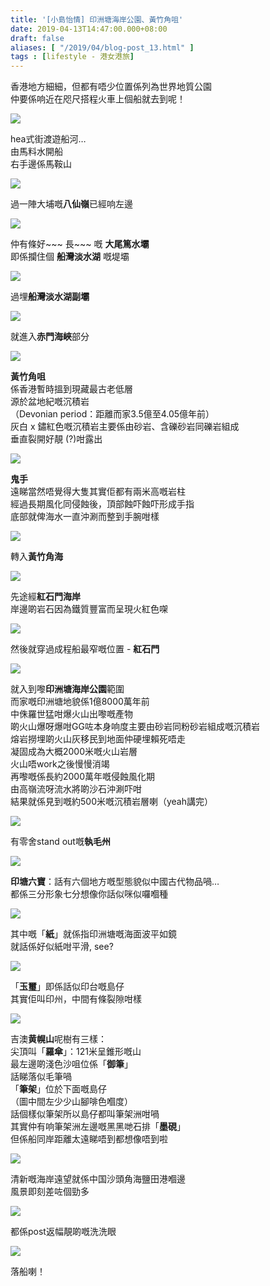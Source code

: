 ```yaml
---
title: '[小島怡情] 印洲塘海岸公園、黃竹角咀'
date: 2019-04-13T14:47:00.000+08:00
draft: false
aliases: [ "/2019/04/blog-post_13.html" ]
tags : [lifestyle - 港女港旅]
---
```


香港地方細細，但都有唔少位置係列為世界地質公園  
仲要係响近在咫尺搭程火車上個船就去到呢！

![](/images/doublehaven1.jpg)

hea式街渡遊船河…  
由馬料水開船  
右手邊係馬鞍山  

![](/images/doublehaven2.jpg)

過一陣大埔嘅**八仙嶺**已經响左邊

![](/images/doublehaven3.jpg)

仲有條好~~~ 長~~~ 嘅 **大尾篤水壩**  
即係攔住個 **船灣淡水湖** 嘅堤壩  

![](/images/doublehaven4.jpg)

過埋**船灣淡水湖副壩**

![](/images/doublehaven5.jpg)

就進入**赤門海峽**部分

![](/images/doublehaven6.jpg)

**黃竹角咀**  
係香港暫時搵到現藏最古老低層  
源於盆地紀嘅沉積岩  
（Devonian period：距離而家3.5億至4.05億年前）   
灰白 x 鏽紅色嘅沉積岩主要係由砂岩、含礫砂岩同礫岩組成  
垂直裂開好靚 (?)咁露出

![](/images/doublehaven7.jpg)

**鬼手**  
遠睇當然唔覺得大隻其實佢都有兩米高嘅岩柱  
經過長期風化同侵蝕後，頂部蝕吓蝕吓形成手指  
底部就俾海水一直沖涮而整到手腕咁樣  

![](/images/doublehaven8.jpg)

轉入**黃竹角海**  

![](/images/doublehaven9.jpg)

先途經**紅石門海岸**  
岸邊啲岩石因為鐵質豐富而呈現火紅色㗎  

![](/images/doublehaven10.jpg)

然後就穿過成程船最窄嘅位置 - **紅石門**  

![](/images/doublehaven11.jpg)

就入到嚟**印洲塘海岸公園**範圍  
而家嘅印洲塘地貌係1億8000萬年前  
中侏羅世猛咁爆火山出嚟嘅產物  
啲火山爆呀爆咁GG咗本身响度主要由砂岩同粉砂岩組成嘅沉積岩  
熔岩撈埋啲火山灰移民到地面仲硬埋賴死唔走  
凝固成為大概2000米嘅火山岩層  
火山唔work之後慢慢消竭  
再嚟嘅係長約2000萬年嘅侵蝕風化期  
由高嶺流呀流水將啲沙石沖涮吓咁  
結果就係見到嘅約500米嘅沉積岩層喇（yeah講完）  

![](/images/doublehaven12.jpg)

有零舍stand out嘅**執毛州**  

![](/images/doublehaven13.jpg)

**印塘六寶**：話有六個地方嘅型態貌似中國古代物品喎…  
都係三分形象七分想像你話似咪似囉嗰種  

![](/images/doublehaven14.jpg)

其中嘅「**紙**」就係指印洲塘嘅海面波平如鏡  
就話係好似紙咁平滑, see?  

![](/images/doublehaven15.jpg)

「**玉璽**」即係話似印台嘅島仔  
其實佢叫印州，中間有條裂隙咁樣  

![](/images/doublehaven16.jpg)

吉澳**黄幌山**呢樹有三樣：  
尖頂叫「**羅傘**」：121米呈錐形嘅山  
最左邊啲淺色沙咀位係「**御筆**」  
話睇落似毛筆喎  
「**筆架**」位於下面嘅島仔  
（圖中間左少少山腳啡色嗰度）  
話個樣似筆架所以島仔都叫筆架洲咁喎  
其實仲有响筆架洲左邊嘅黑黑哋石排「**墨硯**」  
但係船同岸距離太遠睇唔到都想像唔到啦  

![](/images/doublehaven17.jpg)

清新嘅海岸遠望就係中国沙頭角海鹽田港嗰邊  
風景即刻差咗個勁多  

![](/images/doublehaven18.jpg)

都係post返幅靚啲嘅洗洗眼  

![](/images/doublehaven19.jpg)

落船喇！
